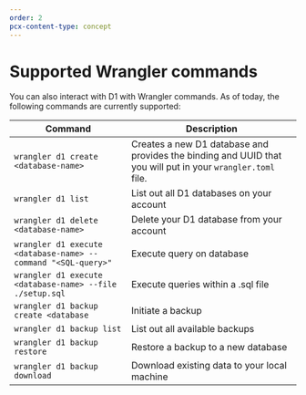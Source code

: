 ```yaml
---
order: 2
pcx-content-type: concept
---
```


# Supported Wrangler commands

You can also interact with D1 with Wrangler commands. As of today, the following commands are currently supported:

| Command | Description | 
| ----------------------------------- | ----------------- | 
| `wrangler d1 create <database-name>` | Creates a new D1 database and provides the binding and UUID that you will put in your `wrangler.toml` file. | 
| `wrangler d1 list` | List out all D1 databases on your account |
| `wrangler d1 delete <database-name>` | Delete your D1 database from your account | 
| `wrangler d1 execute <database-name> --command "<SQL-query>"` | Execute query on database | 
| `wrangler d1 execute <database-name> --file ./setup.sql` | Execute queries within a .sql file | 
| `wrangler d1 backup create <database` | Initiate a backup | 
| `wrangler d1 backup list` | List out all available backups | 
| `wrangler d1 backup restore` | Restore a backup to a new database | 
| `wrangler d1 backup download` | Download existing data to your local machine | 
	
